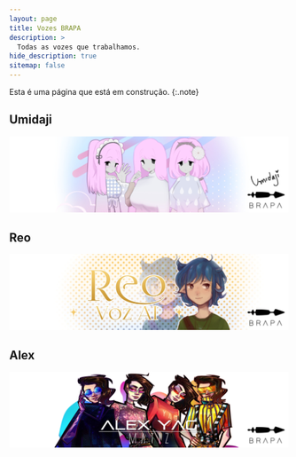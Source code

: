 ```yaml
---
layout: page
title: Vozes BRAPA
description: >
  Todas as vozes que trabalhamos.
hide_description: true
sitemap: false
---
```


Esta é uma página que está em construção.
{:.note}


## Umidaji
[![](../assets/img/Umidaji_Banner.jpg)](https://team-brapa.github.io/vozes/umidaji/)

## Reo
[![](../assets/img/Reo_Banner.jpg)](https://team-brapa.github.io/vozes/reo/)

## Alex
[![](../assets/img/Matiz_Banner.jpg)](https://team-brapa.github.io/vozes/alex/)
